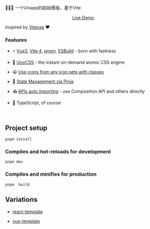 🚀🚀🚀 一个Uniapp的起始模版，基于Vite

<p align='center'>
<a href="https://vue-template-yang.netlify.app/">Live Demo</a>
</p>

Inspired by [Vitesse](https://github.com/antfu/vitesse) ❤

### Features

- ⚡️ [Vue3](https://vuejs.org/), [Vite 4](https://github.com/vitejs/vite), [pnpm](https://pnpm.io/), [ESBuild](https://github.com/evanw/esbuild) - born with fastness

- 🎨 [UnoCSS](https://github.com/antfu/unocss) - the instant on-demand atomic CSS engine
- 😃 [Use icons from any icon sets with classes](https://github.com/antfu/unocss/tree/main/packages/preset-icons)

- 🍍 [State Management via Pinia](https://github.com/vuejs/pinia)

- 📥 [APIs auto importing](https://github.com/antfu/unplugin-auto-import) - use Composition API and others directly


- 🦾 TypeScript, of course


<br>

## Project setup

```
pnpm install
```

### Compiles and hot-reloads for development

```
pnpm dev
```

### Compiles and minifies for production

```
pnpm  build
```

## Variations

- [react-template](https://github.com/yang1206/react-template.git)

- [vue-template](https://github.com/yang1206/vue-template.git)
